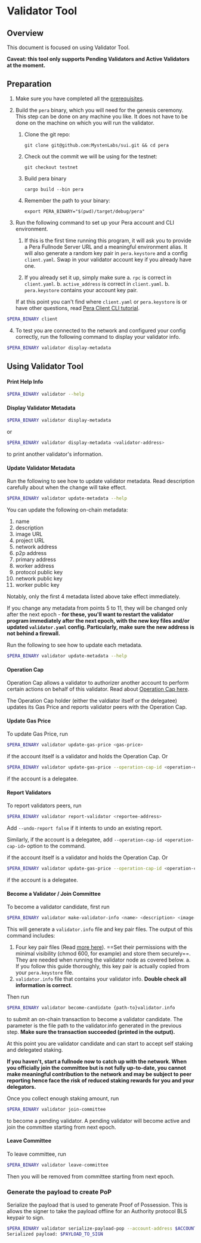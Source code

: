 # Validator Tool

## Overview

This document is focused on using Validator Tool.

**Caveat: this tool only supports Pending Validators and Active Validators at the moment.**

## Preparation

1. Make sure you have completed all the [prerequisites](https://docs.pera.io/devnet/build/install).

2. Build the `pera` binary, which you will need for the genesis ceremony. This step can be done on any machine you like. It does not have to be done on the machine on which you will run the validator.

    1. Clone the git repo:

           git clone git@github.com:MystenLabs/sui.git && cd pera

    2. Check out the commit we will be using for the testnet:

           git checkout testnet

    3. Build pera binary

           cargo build --bin pera

    4. Remember the path to your binary:

           export PERA_BINARY="$(pwd)/target/debug/pera"

3. Run the following command to set up your Pera account and CLI environment. 

    1. If this is the first time running this program, it will ask you to provide a Pera Fullnode Server URL and a meaningful environment alias. It will also generate a random key pair in `pera.keystore` and a config `client.yaml`. Swap in your validator account key if you already have one.

    2. If you already set it up, simply make sure 
      a. `rpc` is correct in `client.yaml`. 
      b. `active_address` is correct in `client.yaml`.
      b. `pera.keystore` contains your account key pair.

    If at this point you can't find where `client.yaml` or `pera.keystore` is or have other questions, read [Pera Client CLI tutorial](https://docs.pera.io/devnet/build/cli-client).

``` bash
$PERA_BINARY client
```

4. To test you are connected to the network and configured your config correctly, run the following command to display your validator info.

``` bash
$PERA_BINARY validator display-metadata
```



## Using Validator Tool

#### Print Help Info
``` bash
$PERA_BINARY validator --help
```

#### Display Validator Metadata
``` bash
$PERA_BINARY validator display-metadata
```

or 

``` bash
$PERA_BINARY validator display-metadata <validator-address>
```
to print another validator's information.

#### Update Validator Metadata
Run the following to see how to update validator metadata. Read description carefully about when the change will take effect.
``` bash
$PERA_BINARY validator update-metadata --help
```

You can update the following on-chain metadata:
1. name
2. description
3. image URL
4. project URL
5. network address
6. p2p address
7. primary address
8. worker address
9. protocol public key
10. network public key
11. worker public key

Notably, only the first 4 metadata listed above take effect immediately.

If you change any metadata from points 5 to 11, they will be changed only after the next epoch - **for these, you'll want to restart the validator program immediately after the next epoch, with the new key files and/or updated `validator.yaml` config. Particularly, make sure the new address is not behind a firewall.**

Run the following to see how to update each metadata.
``` bash
$PERA_BINARY validator update-metadata --help
```

#### Operation Cap
Operation Cap allows a validator to authorizer another account to perform certain actions on behalf of this validator. Read about [Operation Cap here](pera_for_node_operators.md#operation-cap).

The Operation Cap holder (either the valdiator itself or the delegatee) updates its Gas Price and reports validator peers with the Operation Cap.

#### Update Gas Price
To update Gas Price, run

```bash
$PERA_BINARY validator update-gas-price <gas-price>
```

if the account itself is a validator and holds the Operation Cap. Or 

```bash
$PERA_BINARY validator update-gas-price --operation-cap-id <operation-cap-id> <gas-price>
```

if the account is a delegatee.

#### Report Validators
To report validators peers, run

```bash
$PERA_BINARY validator report-validator <reportee-address>
```

Add `--undo-report false` if it intents to undo an existing report.

Similarly, if the account is a delegatee, add `--operation-cap-id <operation-cap-id>` option to the command.

if the account itself is a validator and holds the Operation Cap. Or 

```bash
$PERA_BINARY validator update-gas-price --operation-cap-id <operation-cap-id> <gas-price>
```

if the account is a delegatee.


#### Become a Validator / Join Committee
To become a validator candidate, first run

```bash
$PERA_BINARY validator make-validator-info <name> <description> <image-url> <project-url> <host-name> <gas_price>
```

This will generate a `validator.info` file and key pair files. The output of this command includes:
  1. Four key pair files (Read [more here](pera_for_node_operators.md#key-management)). ==Set their permissions with the minimal visibility (chmod 600, for example) and store them securely==. They are needed when running the validator node as covered below.
    a. If you follow this guide thoroughly, this key pair is actually copied from your `pera.keystore` file.
  2. `validator.info` file that contains your validator info. **Double check all information is correct**.

Then run 

``` bash
$PERA_BINARY validator become-candidate {path-to}validator.info
```

to submit an on-chain transaction to become a validator candidate. The parameter is the file path to the validator.info generated in the previous step. **Make sure the transaction succeeded (printed in the output).**

At this point you are validator candidate and can start to accept self staking and delegated staking. 

**If you haven't, start a fullnode now to catch up with the network. When you officially join the committee but is not fully up-to-date, you cannot make meaningful contribution to the network and may be subject to peer reporting hence face the risk of reduced staking rewards for you and your delegators.**

Once you collect enough staking amount, run

``` bash
$PERA_BINARY validator join-committee
```

to become a pending validator. A pending validator will become active and join the committee starting from next epoch.


#### Leave Committee

To leave committee, run

``` bash
$PERA_BINARY validator leave-committee
```

Then you will be removed from committee starting from next epoch.

### Generate the payload to create PoP

Serialize the payload that is used to generate Proof of Possession. This is allows the signer to take the payload offline for an Authority protocol BLS keypair to sign.

``` bash
$PERA_BINARY validator serialize-payload-pop --account-address $ACCOUNT_ADDRESS --protocol-public-key $BLS_PUBKEY
Serialized payload: $PAYLOAD_TO_SIGN
```